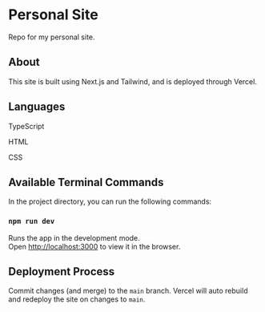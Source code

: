 # Personal Site

Repo for my personal site.

## About

This site is built using Next.js and Tailwind, and is deployed through Vercel.

## Languages

 TypeScript
 
 HTML
 
 CSS

## Available Terminal Commands

In the project directory, you can run the following commands:

### `npm run dev`

Runs the app in the development mode.\
Open [http://localhost:3000](http://localhost:3000) to view it in the browser.

## Deployment Process

Commit changes (and merge) to the `main` branch. Vercel will auto rebuild and redeploy the site on changes to `main`.
